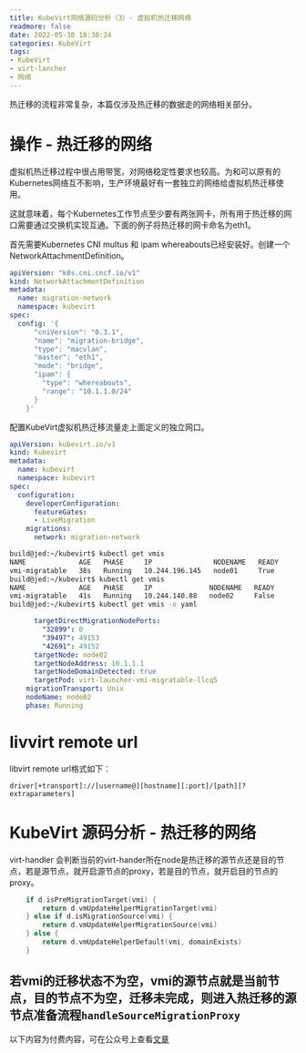 ```yaml
---
title: KubeVirt网络源码分析（3）- 虚拟机热迁移网络
readmore: false
date: 2022-05-30 18:30:24
categories: KubeVirt
tags:
- KubeVirt
- virt-lancher
- 网络
---
```


热迁移的流程非常复杂，本篇仅涉及热迁移的数据走的网络相关部分。

# 操作 - 热迁移的网络

虚拟机热迁移过程中很占用带宽，对网络稳定性要求也较高。为和可以原有的Kubernetes网络互不影响，生产环境最好有一套独立的网络给虚拟机热迁移使用。

这就意味着，每个Kubernetes工作节点至少要有两张网卡，所有用于热迁移的网口需要通过交换机实现互通。下面的例子将热迁移的网卡命名为eth1。

首先需要Kubernetes CNI multus 和 ipam whereabouts已经安装好。创建一个NetworkAttachmentDefinition。
```yaml
apiVersion: "k8s.cni.cncf.io/v1"
kind: NetworkAttachmentDefinition
metadata:
  name: migration-network
  namespace: kubevirt
spec:
  config: '{
      "cniVersion": "0.3.1",
      "name": "migration-bridge",
      "type": "macvlan",
      "master": "eth1",
      "mode": "bridge",
      "ipam": {
        "type": "whereabouts",
        "range": "10.1.1.0/24"
      }
    }'
```
配置KubeVirt虚拟机热迁移流量走上面定义的独立网口。
```yaml
apiVersion: kubevirt.io/v1
kind: Kubevirt
metadata:
  name: kubevirt
  namespace: kubevirt
spec:
  configuration:
    developerConfiguration:
      featureGates:
      - LiveMigration
    migrations:
      network: migration-network
```

```bash
build@jed:~/kubevirt$ kubectl get vmis                                                                                                                                     
NAME             AGE   PHASE     IP               NODENAME   READY                                                                                                         
vmi-migratable   38s   Running   10.244.196.145   node01     True                                                                                                          
build@jed:~/kubevirt$ kubectl get vmis                                                                                                                                     
NAME             AGE   PHASE     IP              NODENAME   READY                                                                                                          
vmi-migratable   41s   Running   10.244.140.88   node02     False
build@jed:~/kubevirt$ kubectl get vmis -o yaml                                                                                                                             
```
```yaml
      targetDirectMigrationNodePorts:                                                                                                                                      
        "32899": 0                                                                                                                                                         
        "39497": 49153                                                                                                                                                     
        "42691": 49152                                                                                                                                                     
      targetNode: node02                                                                                                                                                   
      targetNodeAddress: 10.1.1.1                                                                                                                                          
      targetNodeDomainDetected: true                                                                                                                                       
      targetPod: virt-launcher-vmi-migratable-llcq5                                                                                                                        
    migrationTransport: Unix                                                                                                                                               
    nodeName: node02                                                                                                                                                       
    phase: Running 
```

# livvirt remote url

libvirt remote url格式如下：

    driver[+transport]://[username@][hostname][:port]/[path][?extraparameters]

# KubeVirt 源码分析 - 热迁移的网络

virt-handler 会判断当前的virt-hander所在node是热迁移的源节点还是目的节点，若是源节点，就开启源节点的proxy，若是目的节点，就开启目的节点的proxy。
```go
	if d.isPreMigrationTarget(vmi) {
		return d.vmUpdateHelperMigrationTarget(vmi)
	} else if d.isMigrationSource(vmi) {
		return d.vmUpdateHelperMigrationSource(vmi)
	} else {
		return d.vmUpdateHelperDefault(vmi, domainExists)
	}
```

## 若vmi的迁移状态不为空，vmi的源节点就是当前节点，目的节点不为空，迁移未完成，则进入热迁移的源节点准备流程`handleSourceMigrationProxy`

以下内容为付费内容，可在公众号上查看[文章](https://mp.weixin.qq.com/s/-QnZxl9gARm7w9s5TKiAjQ)